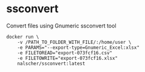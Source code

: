 # ssconvert

Convert files using Gnumeric ssconvert tool

	docker run \
		-v /PATH_TO_FOLDER_WITH_FILE/:/home/user \
		-e PARAMS="--export-type=Gnumeric_Excel:xlsx"
		-e FILETOREAD="export-073fcf16.csv"
		-e FILETOWRITE="export-073fcf16.xlsx"
		nalscher/ssconvert:latest

